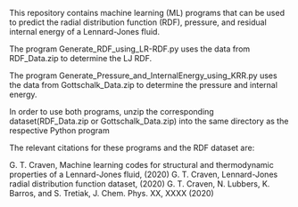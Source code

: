 This repository contains machine learning (ML) programs that can be used to predict the radial distribution function (RDF), pressure, and residual internal energy of a Lennard-Jones fluid. 

The program Generate_RDF_using_LR-RDF.py uses the data from RDF_Data.zip to determine the LJ RDF. 

The program Generate_Pressure_and_InternalEnergy_using_KRR.py uses the data from Gottschalk_Data.zip to determine the pressure and internal energy.

In order to use both programs, unzip the corresponding dataset(RDF_Data.zip or Gottschalk_Data.zip) into the same directory as the respective Python program

The relevant citations for these programs and the RDF dataset are:

  G. T. Craven, Machine learning codes for structural and thermodynamic properties of a Lennard-Jones fluid, (2020)
  G. T. Craven, Lennard-Jones radial distribution function dataset, (2020)
  G. T. Craven, N. Lubbers, K. Barros, and S. Tretiak, J. Chem. Phys. XX, XXXX (2020)

